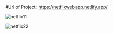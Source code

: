 #Url of Project: https://netflixwebapp.netlify.app/

![netflix11](https://github.com/UtkarshaGN/Netflix-react-tailwind/assets/132172238/0130188f-42cb-4ef6-9cd7-b342d2e9924a)


![netflix22](https://github.com/UtkarshaGN/Netflix-react-tailwind/assets/132172238/2fb98b5d-28ed-48f6-b7a1-c15e55f35629)
